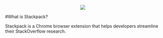 <p align="center">
  <img src="http://www.bytelion.com/wp-content/uploads/2016/09/full_stack.png" />
</p> 

#What is Stackpack?

Stackpack is a Chrome browser extension that helps developers streamline their StackOverflow research.

